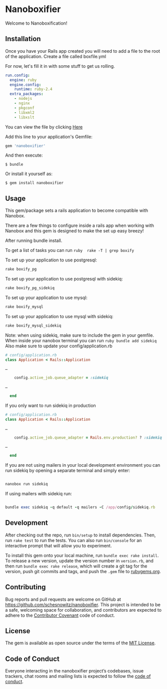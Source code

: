 # Nanoboxifier

Welcome to Nanoboxification!

## Installation

Once you have your Rails app created you will need to add a file to the root of the application.  Create a file called boxfile.yml

For now, let's fill it in with some stuff to get us rolling.

```yml
run.config:
  engine: ruby
  engine.config:
    runtime: ruby-2.4
  extra_packages:
    - nodejs
    - nginx
    - pkgconf
    - libxml2
    - libxslt
```
You can view the file by clicking 
<a href='https://gist.github.com/schesnowitz/36501da9df92b115517c49fd22f5e8f1'>Here</a>

Add this line to your application's Gemfile:

```ruby
gem 'nanoboxifier'
```

And then execute:

    $ bundle

Or install it yourself as:

    $ gem install nanoboxifier

## Usage

This gem/package sets a rails application to become compatible with Nanobox. 

There are a few things to configure inside a rails app when working with Nanobox and this gem is designed to make the set up easy breezy!
 

After running bundle install.

To get a list of tasks you can run ```ruby 
rake -T | grep boxify ```

To set up your application to use postgresql:

```ruby
rake boxify_pg
```

To set up your application to use postgresql with sidekiq:

```ruby
rake boxify_pg_sidekiq
```
 

To set up your application to use mysql:

```ruby
rake boxify_mysql
```

To set up your application to use mysql with sidekiq:

```ruby
rake boxify_mysql_sidekiq
```


Note:  when using sidekiq, make sure to include the gem in your gemfile.
When inside your nanobox terminal you can run ```ruby bundle add sidekiq ```
Also make sure to update your config/application.rb

```ruby
# config/application.rb
class Application < Rails::Application

…

    config.active_job.queue_adapter = :sidekiq

…

  end

```

 

 

If you only want to run sidekiq in production

```ruby
# config/application.rb
class Application < Rails::Application

…

    config.active_job.queue_adapter = Rails.env.production? ? :sidekiq : :async

…

  end

```

 

If you are not using mailers in your local development environment you can run sidekiq by opening a separate terminal and simply enter:

```ruby

nanobox run sidekiq

```

If using mailers with sidekiq run:

```ruby

bundle exec sidekiq -q default -q mailers -C /app/config/sidekiq.rb

```



## Development

After checking out the repo, run `bin/setup` to install dependencies. Then, run `rake test` to run the tests. You can also run `bin/console` for an interactive prompt that will allow you to experiment.

To install this gem onto your local machine, run `bundle exec rake install`. To release a new version, update the version number in `version.rb`, and then run `bundle exec rake release`, which will create a git tag for the version, push git commits and tags, and push the `.gem` file to [rubygems.org](https://rubygems.org).

## Contributing

Bug reports and pull requests are welcome on GitHub at https://github.com/schesnowitz/nanoboxifier. This project is intended to be a safe, welcoming space for collaboration, and contributors are expected to adhere to the [Contributor Covenant](http://contributor-covenant.org) code of conduct.

## License

The gem is available as open source under the terms of the [MIT License](https://opensource.org/licenses/MIT).

## Code of Conduct

Everyone interacting in the nanoboxifier project’s codebases, issue trackers, chat rooms and mailing lists is expected to follow the [code of conduct](https://github.com/schesnowitz/nanoboxifier/blob/master/CODE_OF_CONDUCT.md).